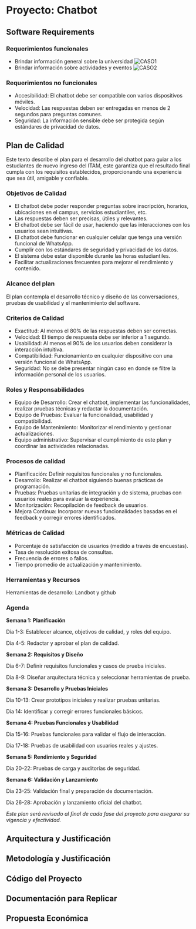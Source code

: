 # Proyecto: Chatbot

## Software Requirements

### Requerimientos funcionales
- Brindar información general sobre la universidad
![CASO1](https://github.com/user-attachments/assets/cb0b476e-e598-433e-b7d8-81d5a7103ced)
- Brindar información sobre actividades y eventos 
![CASO2](https://github.com/user-attachments/assets/4a09ce2f-9a0c-400d-ab7d-3acafcaddc8e)

### Requerimientos no funcionales
- Accesibilidad: El chatbot debe ser compatible con varios dispositivos móviles.
- Velocidad: Las respuestas deben ser entregadas en menos de 2 segundos para preguntas comunes.
- Seguridad: La información sensible debe ser protegida según estándares de privacidad de datos.

## Plan de Calidad

Este texto describe el plan para el desarrollo del chatbot para guiar a los estudiantes de nuevo ingreso del ITAM, este garantiza que el resultado final cumpla con los requisitos establecidos, proporcionando una experiencia que sea útil, amigable y confiable.

### Objetivos de Calidad
- El chatbot debe poder responder preguntas sobre inscripción, horarios, ubicaciones en el campus, servicios estudiantiles, etc.
- Las respuestas deben ser precisas, útiles y relevantes.
- El chatbot debe ser fácil de usar, haciendo que las interacciones con los usuarios sean intuitivas.
- El chatbot debe funcionar en cualquier celular que tenga una versión funcional de WhatsApp.
- Cumplir con los estándares de seguridad y privacidad de los datos.
- El sistema debe estar disponible durante las horas estudiantiles.
- Facilitar actualizaciones frecuentes para mejorar el rendimiento y contenido.

### Alcance del plan
El plan contempla el desarrollo técnico y diseño de las conversaciones, pruebas de usabilidad y el mantenimiento del software.

### Criterios de Calidad
- Exactitud: Al menos el 80% de las respuestas deben ser correctas.
- Velocidad: El tiempo de respuesta debe ser inferior a 1 segundo.
- Usabilidad: Al menos el 90% de los usuarios deben considerar la interacción intuitiva.
- Compatibilidad: Funcionamiento en cualquier dispositivo con una versión funcional de WhatsApp.
- Seguridad: No se debe presentar ningún caso en donde se filtre la información personal de los usuarios. 

### Roles y Responsabilidades
- Equipo de Desarrollo: Crear el chatbot, implementar las funcionalidades, realizar pruebas técnicas y redactar la documentación.
- Equipo de Pruebas: Evaluar la funcionalidad, usabilidad y compatibilidad.
- Equipo de Mantenimiento: Monitorizar el rendimiento y gestionar actualizaciones.
- Equipo administrativo: Supervisar el cumplimiento de este plan y coordinar las actividades relacionadas.

### Procesos de calidad
- Planificación: Definir requisitos funcionales y no funcionales.
- Desarrollo: Realizar el chatbot siguiendo buenas prácticas de programación.
- Pruebas: Pruebas unitarias de integración y de sistema, pruebas con usuarios reales para evaluar la experiencia.
- Monitorización: Recopilación de feedback de usuarios.
- Mejora Continua: Incorporar nuevas funcionalidades basadas en el feedback y corregir errores identificados.

### Métricas de Calidad
- Porcentaje de satisfacción de usuarios (medido a través de encuestas).
- Tasa de resolución exitosa de consultas.
- Frecuencia de errores o fallos.
- Tiempo promedio de actualización y mantenimiento.

### Herramientas y Recursos
Herramientas de desarrollo: Landbot y github

### Agenda
**Semana 1: Planificación**

Día 1-3: Establecer alcance, objetivos de calidad, y roles del equipo.

Día 4-5: Redactar y aprobar el plan de calidad.

**Semana 2: Requisitos y Diseño**

Día 6-7: Definir requisitos funcionales y casos de prueba iniciales.

Día 8-9: Diseñar arquitectura técnica y seleccionar herramientas de prueba.

**Semana 3: Desarrollo y Pruebas Iniciales**

Día 10-13: Crear prototipos iniciales y realizar pruebas unitarias.

Día 14: Identificar y corregir errores funcionales básicos.

**Semana 4: Pruebas Funcionales y Usabilidad**

Día 15-16: Pruebas funcionales para validar el flujo de interacción.

Día 17-18: Pruebas de usabilidad con usuarios reales y ajustes.

**Semana 5: Rendimiento y Seguridad**

Día 20-22: Pruebas de carga y auditorías de seguridad.

**Semana 6: Validación y Lanzamiento**

Día 23-25: Validación final y preparación de documentación.

Día 26-28: Aprobación y lanzamiento oficial del chatbot.


*Este plan será revisado al final de cada fase del proyecto para asegurar su vigencia y efectividad.*

## Arquitectura y Justificación

## Metodología y Justificación

## Código del Proyecto

## Documentación para Replicar

## Propuesta Económica

